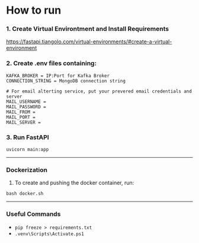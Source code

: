 # How to run

### 1. Create Virtual Environtment and Install Requirements
https://fastapi.tiangolo.com/virtual-environments/#create-a-virtual-environment

### 2. Create .env files containing:
```
KAFKA_BROKER = IP:Port for Kafka Broker
CONNECTION_STRING = MongoDB connection string

# For email alterting service, put your prevered email credentials and server
MAIL_USERNAME = 
MAIL_PASSWORD = 
MAIL_FROM = 
MAIL_PORT = 
MAIL_SERVER = 
```

### 3. Run FastAPI
```uvicorn main:app```

--------------------------------

### Dockerization
1. To create and pushing the docker container, run:
```
bash docker.sh
```

-------

### Useful Commands
- ```pip freeze > requirements.txt```
- ```.venv\Scripts\Activate.ps1```
